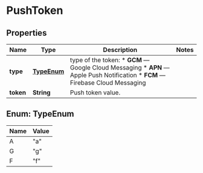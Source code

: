
# PushToken

## Properties
Name | Type | Description | Notes
------------ | ------------- | ------------- | -------------
**type** | [**TypeEnum**](#TypeEnum) | type of the token: * **GCM** — Google Cloud Messaging * **APN** — Apple Push Notification * **FCM** — Firebase Cloud Messaging  | 
**token** | **String** | Push token value. | 


<a name="TypeEnum"></a>
## Enum: TypeEnum
Name | Value
---- | -----
A | &quot;a&quot;
G | &quot;g&quot;
F | &quot;f&quot;



